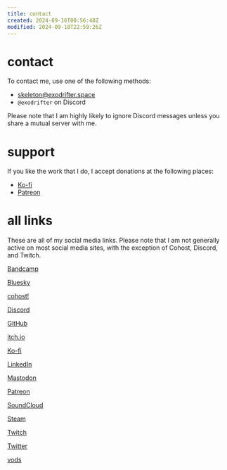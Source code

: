 ```yaml
---
title: contact
created: 2024-09-16T00:56:40Z
modified: 2024-09-18T22:59:26Z
---
```


# contact

To contact me, use one of the following methods:
- <i class="ri-mail-fill"></i> [skeleton@exodrifter.space](mailto:skeleton@exodrifter.space)
- <i class="ri-discord-fill"></i> `@exodrifter` on Discord

Please note that I am highly likely to ignore Discord messages unless you share a mutual server with me.

# support

If you like the work that I do, I accept donations at the following places:
- <i class="ri-cup-fill"></i> [Ko-fi](https://ko-fi.com/exodrifter)
- <i class="ri-patreon-fill"></i> [Patreon](https://patreon.com/exodrifter)

# all links

These are all of my social media links. Please note that I am not generally active on most social media sites, with the exception of Cohost, Discord, and Twitch.

<div class="flex">

<i class="ri-twitch-fill"></i> [Bandcamp](https://music.exodrifter.space)

<i class="ri-bluesky-fill"></i> [Bluesky](https://bsky.app/profile/exodrifter.bsky.social)

<i class="ri-discuss-fill"></i> [cohost!](https://cohost.org/exodrifter)

<i class="ri-discord-fill"></i> [Discord](https://discord.gg/arqFQVt)

<i class="ri-github-fill"></i> [GitHub](https://github.com/exodrifter)

<i class="ri-store-2-fill"></i> [itch.io](https://exodrifter.itch.io)

<i class="ri-cup-fill"></i> [Ko-fi](https://ko-fi.com/exodrifter)

<i class="ri-linkedin-box-fill"></i> [LinkedIn](https://www.linkedin.com/in/exodrifter)

<i class="ri-mastodon-fill"></i> [Mastodon](https://vt.social/@exodrifter)

<i class="ri-patreon-fill"></i> [Patreon](https://patreon.com/exodrifter)

<i class="ri-soundcloud-fill"></i> [SoundCloud](https://soundcloud.com/exodrifter)

<i class="ri-steam-fill"></i> [Steam](https://store.steampowered.com/developer/exodrifter)

<i class="ri-twitch-fill"></i> [Twitch](https://www.twitch.tv/exodrifter_)

<i class="ri-twitter-fill"></i> [Twitter](https://twitter.com/exodrifter)

<i class="ri-video-fill"></i> [vods](https://vods.exodrifter.space)

</div>
